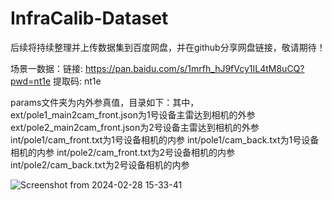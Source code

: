 # InfraCalib-Dataset
后续将持续整理并上传数据集到百度网盘，并在github分享网盘链接，敬请期待！

场景一数据：链接: https://pan.baidu.com/s/1mrfh_hJ9fVcy1IL4tM8uCQ?pwd=nt1e 提取码: nt1e 

params文件夹为内外参真值，目录如下：其中，
ext/pole1_main2cam_front.json为1号设备主雷达到相机的外参
ext/pole2_main2cam_front.json为2号设备主雷达到相机的外参
int/pole1/cam_front.txt为1号设备相机的内参
int/pole1/cam_back.txt为1号设备相机的内参
int/pole2/cam_front.txt为2号设备相机的内参
int/pole2/cam_back.txt为2号设备相机的内参

![Screenshot from 2024-02-28 15-33-41](https://github.com/chenzhiwei888/InfraCalib-Dataset/assets/49259977/e163c55d-5e62-4dfb-8b51-01bc4b876411)
